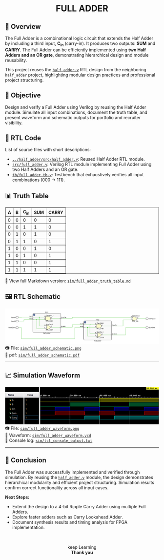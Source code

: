 # <center><b>FULL ADDER</b></center>

## 📌 Overview

The Full Adder is a combinational logic circuit that extends the Half Adder by including a third input, **C<sub>in</sub>** (carry-in). It produces two outputs: **SUM** and **CARRY**. The Full Adder can be efficiently implemented using **two Half Adders and an OR gate**, demonstrating hierarchical design and module reusability.

This project reuses the [`half_adder.v`](../half_adder/src/half_adder.v) RTL design from the neighboring `half_adder` project, highlighting modular design practices and professional project structuring.

## 🎯 Objective

Design and verify a Full Adder using Verilog by reusing the Half Adder module. Simulate all input combinations, document the truth table, and present waveform and schematic outputs for portfolio and recruiter visibility.

## 🧩 RTL Code

List of source files with short descriptions:

* [`../half_adder/src/half_adder.v`](../half_adder/src/half_adder.v): Reused Half Adder RTL module.
* [`src/full_adder.v`](../full_adder/src/full_adder.v): Verilog RTL module implementing Full Adder using two Half Adders and an OR gate.
* [`tb/full_adder_tb.v`](../full_adder/tb/full_adder_tb.v): Testbench that exhaustively verifies all input combinations (000 → 111).

## 📊 Truth Table

<div align="center">
<table border="1" cellpadding="6" cellspacing="0">
  <thead>
    <tr>
      <th>A</th>
      <th>B</th>
      <th>C<sub>in</sub></th>
      <th>SUM</th>
      <th>CARRY</th>
    </tr>
  </thead>
  <tbody>
    <tr><td>0</td><td>0</td><td>0</td><td>0</td><td>0</td></tr>
    <tr><td>0</td><td>0</td><td>1</td><td>1</td><td>0</td></tr>
    <tr><td>0</td><td>1</td><td>0</td><td>1</td><td>0</td></tr>
    <tr><td>0</td><td>1</td><td>1</td><td>0</td><td>1</td></tr>
    <tr><td>1</td><td>0</td><td>0</td><td>1</td><td>0</td></tr>
    <tr><td>1</td><td>0</td><td>1</td><td>0</td><td>1</td></tr>
    <tr><td>1</td><td>1</td><td>0</td><td>0</td><td>1</td></tr>
    <tr><td>1</td><td>1</td><td>1</td><td>1</td><td>1</td></tr>
  </tbody>
</table>
</div>

📄 View full Markdown version: [`sim/full_adder_truth_table.md`](sim/full_adder_truth_table.md)

## 🖼️ RTL Schematic

![Full Adder RTL Schematic](sim/full_adder_schematic.png) <br>
📷 File: [`sim/full_adder_schematic.png`](sim/full_adder_schematic.png) <br>
📄 pdf: [`sim/full_adder_schematic.pdf`](sim/full_adder_schematic.pdf)

---

## 📈 Simulation Waveform

![Full Adder Simulation Waveform](sim/full_adder_waveform.png) <br>
📷 File: [`sim/full_adder_waveform.png`](sim/full_adder_waveform.png) <br>
🌊 Waveform: [`sim/full_adder_waveform.vcd`](sim/full_adder_waveform.vcd) <br>
📄 Console log: [`sim/tcl_console_output.txt`](sim/tcl_console_output.txt)

---

## 📑 Conclusion

The Full Adder was successfully implemented and verified through simulation. By reusing the [`half_adder.v`](../half_adder/src/half_adder.v) module, the design demonstrates hierarchical modularity and efficient project structuring. Simulation results confirm correct functionality across all input cases.

**Next Steps:**

* Extend the design to a 4-bit Ripple Carry Adder using multiple Full Adders.
* Explore faster adders such as Carry Lookahead Adder.
* Document synthesis results and timing analysis for FPGA implementation.

<br>
<br>
<center>keep Learning</center>  
<center><b>Thank you</b></center>  
